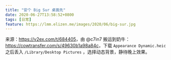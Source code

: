 ```yaml
---
title: "安个 Big Sur 桌面先"
date: 2020-06-27T13:58:52+0800
tags: [日常]
feature: https://lmm.elizen.me/images/2020/06/big-sur.jpg
---
```


来源：<https://v2ex.com/t/684405>，由 @c7in7 搬运到奶牛：<https://cowtransfer.com/s/49630b1a98a84c>，下载 `Appearance Dynamic.heic` 之后丢入 `/Library/Desktop Pictures` ，选择动态背景，静待晚上效果。
